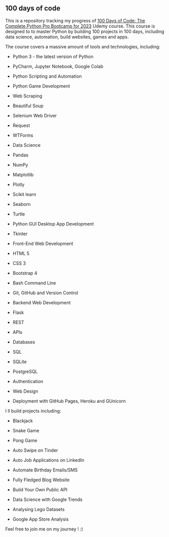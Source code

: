 ## 100 days of code

This is a repository tracking my progress of [100 Days of Code: The Complete Python Pro Bootcamp for 2023](https://www.udemy.com/course/100-days-of-code/) Udemy course. This course is designed to to master Python by building 100 projects in 100 days, including data science, automation, build websites, games and apps.

The course covers a massive amount of tools and technologies, including:

+ Python 3 - the latest version of Python

+ PyCharm, Jupyter Notebook, Google Colab

+ Python Scripting and Automation

+ Python Game Development

+ Web Scraping

+ Beautiful Soup

+ Selenium Web Driver

+ Request

+ WTForms

+ Data Science

+ Pandas

+ NumPy

+ Matplotlib

+ Plotly

+ Scikit learn

+ Seaborn

+ Turtle

+ Python GUI Desktop App Development

+ Tkinter

+ Front-End Web Development

+ HTML 5

+ CSS 3

+ Bootstrap 4

+ Bash Command Line

+ Git, GitHub and Version Control

+ Backend Web Development

+ Flask

+ REST

+ APIs

+ Databases

+ SQL

+ SQLite

+ PostgreSQL

+ Authentication

+ Web Design

+ Deployment with GitHub Pages, Heroku and GUnicorn


I ll build projects including: 

+ Blackjack

+ Snake Game

+ Pong Game

+ Auto Swipe on Tinder

+ Auto Job Applications on LinkedIn

+ Automate Birthday Emails/SMS

+ Fully Fledged Blog Website

+ Build Your Own Public API

+ Data Science with Google Trends

+ Analysing Lego Datasets

+ Google App Store Analysis

Feel free to join me on my journey ! :)





